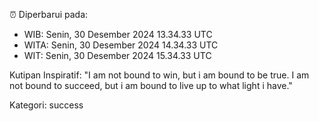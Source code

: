 ⏰ Diperbarui pada:
- WIB: Senin, 30 Desember 2024 13.34.33 UTC
- WITA: Senin, 30 Desember 2024 14.34.33 UTC
- WIT: Senin, 30 Desember 2024 15.34.33 UTC

Kutipan Inspiratif:
"I am not bound to win, but i am bound to be true. I am not bound to succeed, but i am bound to live up to what light i have."


Kategori: success

